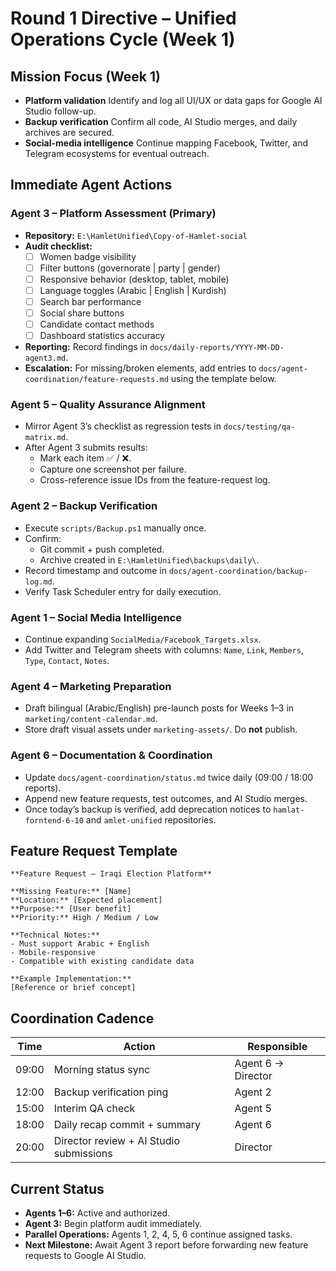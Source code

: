# Round 1 Directive – Unified Operations Cycle (Week 1)

## Mission Focus (Week 1)
- **Platform validation** Identify and log all UI/UX or data gaps for Google AI Studio follow-up.
- **Backup verification** Confirm all code, AI Studio merges, and daily archives are secured.
- **Social-media intelligence** Continue mapping Facebook, Twitter, and Telegram ecosystems for eventual outreach.

## Immediate Agent Actions
### Agent 3 – Platform Assessment (Primary)
- **Repository:** `E:\HamletUnified\Copy-of-Hamlet-social`
- **Audit checklist:**
  - [ ] Women badge visibility
  - [ ] Filter buttons (governorate | party | gender)
  - [ ] Responsive behavior (desktop, tablet, mobile)
  - [ ] Language toggles (Arabic | English | Kurdish)
  - [ ] Search bar performance
  - [ ] Social share buttons
  - [ ] Candidate contact methods
  - [ ] Dashboard statistics accuracy
- **Reporting:** Record findings in `docs/daily-reports/YYYY-MM-DD-agent3.md`.
- **Escalation:** For missing/broken elements, add entries to `docs/agent-coordination/feature-requests.md` using the template below.

### Agent 5 – Quality Assurance Alignment
- Mirror Agent 3’s checklist as regression tests in `docs/testing/qa-matrix.md`.
- After Agent 3 submits results:
  - Mark each item ✅ / ❌.
  - Capture one screenshot per failure.
  - Cross-reference issue IDs from the feature-request log.

### Agent 2 – Backup Verification
- Execute `scripts/Backup.ps1` manually once.
- Confirm:
  - Git commit + push completed.
  - Archive created in `E:\HamletUnified\backups\daily\`.
- Record timestamp and outcome in `docs/agent-coordination/backup-log.md`.
- Verify Task Scheduler entry for daily execution.

### Agent 1 – Social Media Intelligence
- Continue expanding `SocialMedia/Facebook_Targets.xlsx`.
- Add Twitter and Telegram sheets with columns: `Name`, `Link`, `Members`, `Type`, `Contact`, `Notes`.

### Agent 4 – Marketing Preparation
- Draft bilingual (Arabic/English) pre-launch posts for Weeks 1–3 in `marketing/content-calendar.md`.
- Store draft visual assets under `marketing-assets/`. Do **not** publish.

### Agent 6 – Documentation & Coordination
- Update `docs/agent-coordination/status.md` twice daily (09:00 / 18:00 reports).
- Append new feature requests, test outcomes, and AI Studio merges.
- Once today’s backup is verified, add deprecation notices to `hamlat-forntend-6-10` and `amlet-unified` repositories.

## Feature Request Template
```
**Feature Request – Iraqi Election Platform**

**Missing Feature:** [Name]  
**Location:** [Expected placement]  
**Purpose:** [User benefit]  
**Priority:** High / Medium / Low  

**Technical Notes:**
- Must support Arabic + English  
- Mobile-responsive  
- Compatible with existing candidate data

**Example Implementation:**
[Reference or brief concept]
```

## Coordination Cadence
| Time | Action | Responsible |
|------|--------|-------------|
| 09:00 | Morning status sync | Agent 6 → Director |
| 12:00 | Backup verification ping | Agent 2 |
| 15:00 | Interim QA check | Agent 5 |
| 18:00 | Daily recap commit + summary | Agent 6 |
| 20:00 | Director review + AI Studio submissions | Director |

## Current Status
- **Agents 1–6:** Active and authorized.
- **Agent 3:** Begin platform audit immediately.
- **Parallel Operations:** Agents 1, 2, 4, 5, 6 continue assigned tasks.
- **Next Milestone:** Await Agent 3 report before forwarding new feature requests to Google AI Studio.

